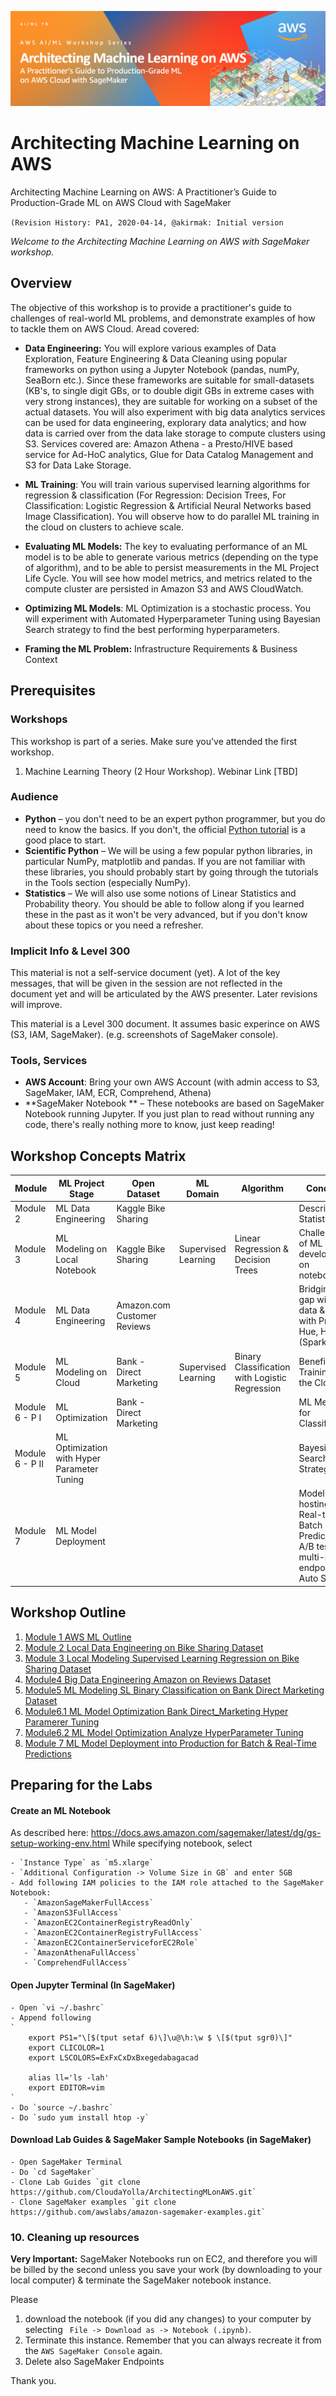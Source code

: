![ML Logo](images/mod00_logo.png "Logo") 

# Architecting Machine Learning on AWS
Architecting Machine Learning on AWS: A Practitioner’s Guide to Production-Grade ML on AWS Cloud with SageMaker

`(Revision History:
PA1, 2020-04-14, @akirmak: Initial version
`

*Welcome to the Architecting Machine Learning on AWS with SageMaker workshop.*

## Overview

The objective of this workshop is to provide a practitioner's guide to challenges of real-world ML problems, and demonstrate examples of how to tackle them on AWS Cloud. Aread covered: 

- **Data Engineering:** You will explore various examples of  Data Exploration, Feature Engineering & Data Cleaning using popular frameworks on python using a Jupyter Notebook (pandas, numPy, SeaBorn etc.). Since these frameworks are suitable for small-datasets (KB's, to single digit GBs, or to double digit GBs in extreme cases with very strong instances), they are suitable for working on a subset of the actual datasets. You will also experiment with big data analytics services can be used for data engineering, explorary data analytics; and how data is carried over from the data lake storage to compute clusters using S3. Services covered are: Amazon Athena - a Presto/HIVE based service for Ad-HoC analytics, Glue for Data Catalog Management and S3 for Data Lake Storage.  
    
- **ML Training**: You will train various supervised learning algorithms for regression & classification (For Regression: Decision Trees, For Classification: Logistic Regression & Artificial Neural Networks based Image Classification). You will observe how to do parallel ML training in the cloud on clusters to achieve scale.  

- **Evaluating ML Models:** The key to evaluating performance of an ML model is to be able to generate various metrics (depending on the type of algorithm), and to be able to persist measurements in the ML Project Life Cycle. You will see how model metrics, and metrics related to the compute cluster are persisted in Amazon S3 and AWS CloudWatch.  

- **Optimizing ML Models**: ML Optimization is a stochastic process. You will experiment with Automated Hyperparameter Tuning using Bayesian Search strategy to find the best performing hyperparameters. 

- **Framing the ML Problem:**  Infrastructure Requirements & Business Context

## Prerequisites

### Workshops
This workshop is part of a series. Make sure you've attended the first workshop.

  1. Machine Learning Theory (2 Hour Workshop). Webinar Link [TBD]


### Audience

- **Python** – you don't need to be an expert python programmer, but you do need to know the basics. If you don't, the official [Python tutorial](https://docs.python.org/3/tutorial/) is a good place to start.
- **Scientific Python** – We will be using a few popular python libraries, in particular NumPy, matplotlib and pandas. If you are not familiar with these libraries, you should probably start by going through the tutorials in the Tools section (especially NumPy).
- **Statistics** – We will also use some notions of Linear Statistics and Probability theory. You should be able to follow along if you learned these in the past as it won't be very advanced, but if you don't know about these topics or you need a refresher.

### Implicit Info & Level 300
This material is not a self-service document (yet). A lot of the key messages, that will be given in the session are not reflected in the document yet and will be articulated by the AWS presenter. Later revisions will improve.

This material is a Level 300 document. It assumes basic experince on AWS (S3, IAM, SageMaker). (e.g. screenshots of SageMaker console).  


### Tools, Services
- **AWS Account**: Bring your own AWS Account (with admin access to S3, SageMaker, IAM, ECR, Comprehend, Athena)
- **SageMaker Notebook ** – These notebooks are based on SageMaker Notebook running Jupyter. If you just plan to read without running any code, there's really nothing more to know, just keep reading!


## Workshop Concepts Matrix
| Module | ML Project Stage | Open Dataset | ML Domain | Algorithm | Concepts | Services |
| ---| ---| ---| --- | --- | --- | --- | 
| Module 2 | ML Data Engineering | Kaggle Bike Sharing | | | Descriptive Statistics | SageMaker| 
| Module 3 | ML Modeling on Local Notebook | Kaggle Bike Sharing | Supervised Learning | Linear Regression & Decision Trees | Challenges of ML development on notebooks | SageMaker|  
| Module 4 | ML Data Engineering | Amazon.com Customer Reviews | | | Bridging the gap with big data & ML with Presto, Hue, HIVE, (Spark) | S3, Athena, Glue, Comprehend| 
| Module 5 | ML Modeling on Cloud | Bank - Direct Marketing | Supervised Learning |Binary Classification with Logistic Regression | Benefits of Training in the Cloud| SageMaker|  
| Module 6 - P I | ML Optimization | Bank - Direct Marketing |  | | ML Metrics for Classification | SageMaker|  
| Module 6 - P II| ML Optimization with Hyper Parameter Tuning|  |  | | Bayesian Search HPO Strategy | SageMaker|  
| Module 7 | ML Model Deployment |  |  | | Model hosting for Real-time vs. Batch Predictions, A/B testing, multi-model endpoints, Auto Scaling | SageMaker|  

## Workshop Outline

1. [Module 1 AWS ML Outline](Module1_AWSML_Outline.ipynb) 
1. [Module 2 Local Data Engineering on Bike Sharing Dataset](Module2_Local_Data_Engineering_Bike_Sharing.ipynb)
1. [Module 3 Local Modeling Supervised Learning Regression on Bike Sharing Dataset](Module3_Local_Modeling_SL_Regression_Bike_Sharing.ipynb) 
1. [Module4 Big Data Engineering Amazon on Reviews Dataset](Module4_Big_Data_Engineering_Amazon_Reviews.ipynb) 
1. [Module5 ML Modeling SL Binary Classification on Bank Direct Marketing Dataset](Module5_ML_Modeling_SL_BinClassfcn_Bank_Direct_Marketing.ipynb) 
1. [Module6.1 ML Model Optimization Bank Direct_Marketing Hyper Paramerer Tuning](Module6_1_ML_Model_Optimization_Bank_Direct_Marketing_HyperParamTuning.ipynb) 
1. [Module6.2 ML Model Optimization Analyze HyperParameter Tuning](Module6_2_ML_Model_Optimization_Analyze_HyperParamTuning.ipynb) 
1. [Module 7 ML Model Deployment into Production for Batch & Real-Time Predictions](architectingMLonAWS/mod7-deploy-scikit-byom/scikit_bring_your_own.ipynb) 




## Preparing for the Labs
#### Create an ML Notebook 

As described here: https://docs.aws.amazon.com/sagemaker/latest/dg/gs-setup-working-env.html While specifying notebook, select 

    - `Instance Type` as `m5.xlarge`
    - `Additional Configuration -> Volume Size in GB` and enter 5GB
    - Add following IAM policies to the IAM role attached to the SageMaker Notebook:
       - `AmazonSageMakerFullAccess`
       - `AmazonS3FullAccess` 
       - `AmazonEC2ContainerRegistryReadOnly`
       - `AmazonEC2ContainerRegistryFullAccess`
       - `AmazonEC2ContainerServiceforEC2Role`
       - `AmazonAthenaFullAccess`
       - `ComprehendFullAccess`
       
#### Open Jupyter Terminal (In SageMaker)

    - Open `vi ~/.bashrc`
    - Append following
    `
        export PS1="\[$(tput setaf 6)\]\u@\h:\w $ \[$(tput sgr0)\]"
        export CLICOLOR=1
        export LSCOLORS=ExFxCxDxBxegedabagacad

        alias ll='ls -lah'
        export EDITOR=vim
    `
    - Do `source ~/.bashrc`
    - Do `sudo yum install htop -y`

#### Download Lab Guides & SageMaker Sample Notebooks (in SageMaker)

    - Open SageMaker Terminal
    - Do `cd SageMaker`
    - Clone Lab Guides `git clone https://github.com/CloudaYolla/ArchitectingMLonAWS.git`
    - Clone SageMaker examples `git clone https://github.com/awslabs/amazon-sagemaker-examples.git`
    


### 10. Cleaning up resources 

**Very Important:** SageMaker Notebooks run on EC2, and therefore you will be billed by the second unless you save your work (by downloading to your local computer) & terminate the SageMaker notebook instance. 

Please 
 1. download the notebook (if you did any changes) to your computer by selecting ` File -> Download as -> Notebook (.ipynb)`. 
 1. Terminate this instance. Remember that you can always recreate it from the `AWS SageMaker Console` again.
 1. Delete also SageMaker Endpoints
 
 
 Thank you.

